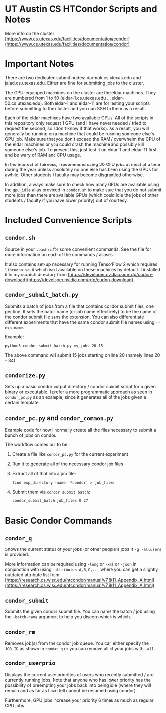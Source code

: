 # UT Austin CS HTCondor Scripts and Notes

More info on the cluster [https://www.cs.utexas.edu/facilities/documentation/condor](https://www.cs.utexas.edu/facilities/documentation/condor)

# Important Notes

There are two dedicated submit nodes: darmok.cs.utexas.edu and
jalad.cs.utexas.edu. Either are fine for submitting jobs to the cluster.

The GPU-equipped machines on the cluster are the eldar machines. They are
numbered from 1 to 50 (eldar-1.cs.utexas.edu ... eldar-50.cs.utexas.edu). Both
eldar-1 and eldar-11 are for testing your scripts before submitting to the
cluster and you can SSH to them as a result.

Each of the eldar machines have two available GPUs. All of the scripts in this
repository only request 1 GPU (and I have never needed / tried to request the
second, so I don't know if that works). As a result, you will generally be
running on a machine that could be running someone else's GPU job. Make sure
that you don't exceed the RAM / overwhelm the CPU of the eldar machines or you
could crash the machine and possibly kill someone else's job. To prevent this,
just test it on eldar-1 and eldar-11 first and be wary of RAM and CPU usage.

In the interest of fairness, I recommend using 20 GPU jobs at most at a time
during the year unless absolutely no one else has been using the GPUs for
awhile. Other students / faculty may become disgruntled otherwise.

In addition, always make sure to check how many GPUs are available using the
`gpu_idle` alias provided in `condor.sh` to make sure that you do not submit
more jobs than there are available GPUs (which could idle the jobs of other
students / faculty if you have lower priority) out of courtesy.

# Included Convenience Scripts

## `condor.sh`

Source in your `.bashrc` for some convenient commands. See the file for more
information on each of the commands / aliases.

It also contains set-up necessary for running TensorFlow 2 which requires
`libcudnn.so.8` which isn't available on these machines by default. I installed
it in my scratch directory from
[https://developer.nvidia.com/rdp/cudnn-download](https://developer.nvidia.com/rdp/cudnn-download).

## `condor_submit_batch.py`

Submits a batch of jobs from a file that contains condor submit files, one per
line. It sets the batch name (or job name effectively) to be the name of the
condor submit file sans the extension. You can also differentiate different
experiments that have the same condor submit file names using `--exp-name`.

Example:

```
python3 condor_submit_batch.py my_jobs 20 15
```

The above command will submit 15 jobs starting on line 20 (namely lines 20 - 34)

## `condorize.py`

Sets up a basic condor output directory / condor submit script for a given
binary or executable. I prefer a more programmatic approach as seen in
`condor_pc.py` as an example, since it generates all of the jobs given a certain
template.

## `condor_pc.py` and `condor_common.py`

Example code for how I normally create all the files necessary to submit a bunch
of jobs on condor.

The workflow comes out to be:

1. Create a file like `condor_pc.py` for the current experiment
2. Run it to generate all of the necessary condor job files
3. Extract all of that into a job file:

    ```
    find exp_directory -name '*condor' > job_files
    ```

4. Submit them via `condor_submit_batch`:

    ```
    condor_submit_batch job_files 0 27
    ```

# Basic Condor Commands

## `condor_q`

Shows the current status of your jobs (or other people's jobs if `-g -allusers`
is provided.

More information can be required using `-long` or `-xml` or `-json` in
conjunction with using `-attributes A,B,C,...` where you can get a slightly
outdated attribute list from
[https://research.cs.wisc.edu/htcondor/manual/v7.8/11_Appendix_A.html](https://research.cs.wisc.edu/htcondor/manual/v7.8/11_Appendix_A.html)

## `condor_submit`

Submits the given condor submit file. You can name the batch / job using the
`-batch-name` argument to help you discern which is which.

## `condor_rm`

Removes job(s) from the condor job queue. You can either specify the `JOB_ID` as
shown in `condor_q` or you can remove all of your jobs with `-all`.

## `condor_userprio`

Displays the current user priorities of users who recently submitted / are
currently running jobs. Note that anyone who has lower priority has the
possibility of preempting your jobs back into being idle (where they will
remain and as far as I can tell cannot be resumed using condor).

Furthermore, GPU jobs increase your priority 6 times as much as regular CPU
jobs.
